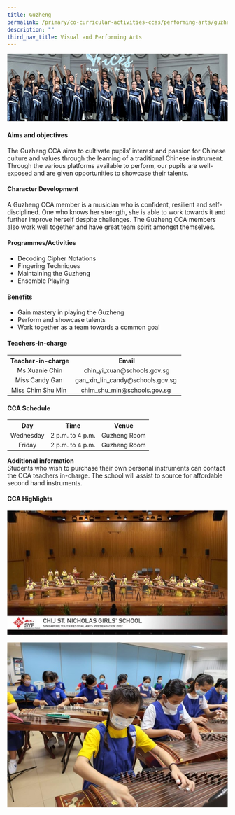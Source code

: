 ```yaml
---
title: Guzheng
permalink: /primary/co-curricular-activities-ccas/performing-arts/guzheng/
description: ""
third_nav_title: Visual and Performing Arts
---
```

![](/images/01%20Banner%20Photos/cca.jpg)

<h4><strong>Aims and objectives</strong></h4>
<p>The Guzheng CCA aims to cultivate pupils’ interest and passion for Chinese culture and values through the learning of a traditional Chinese instrument. Through the various platforms available to perform, our pupils are well-exposed and are given opportunities to showcase their talents.</p>
<h4><strong>Character Development</strong></h4>
<p>A Guzheng CCA member is a musician who is confident, resilient and self-disciplined. One who knows her strength, she is able to work towards it and further improve herself despite challenges. The Guzheng CCA members also work well together and have great team spirit amongst themselves.</p>
<h4><strong>Programmes/Activities</strong></h4>
<ul>
<li>Decoding Cipher Notations&nbsp;</li>
<li>Fingering Techniques&nbsp;</li>
<li>Maintaining the Guzheng&nbsp;</li>
<li>Ensemble Playing&nbsp;</li>
</ul>
<h4><strong>Benefits</strong></h4>
<ul>
<li>Gain mastery in playing the Guzheng&nbsp;</li>
<li>Perform and showcase talents&nbsp;</li>
<li>Work together as a team towards a common goal&nbsp;</li>
</ul>
<h4><strong>Teachers-in-charge</strong></h4>
<table>
<tbody>
<tr>
<th style="text-align: center;">Teacher-in-charge</th>
<th style="text-align: center;">Email</th>
</tr>
<tr>
<td style="text-align: center;">Ms Xuanie Chin</td>
<td style="text-align: center;">chin_yi_xuan@schools.gov.sg</td>
</tr>
<tr>
<td style="text-align: center;">Miss Candy Gan&nbsp;</td>
<td style="text-align: center;">gan_xin_lin_candy@schools.gov.sg&nbsp;</td>
</tr>
<tr>
<td style="text-align: center;">Miss Chim Shu Min&nbsp;</td>
<td style="text-align: center;">chim_shu_min@schools.gov.sg&nbsp;</td>
</tr>
</tbody>
</table>
<h4><strong>CCA Schedule</strong></h4>
<table>
<tbody>
<tr>
<th style="text-align: center;">Day</th>
<th style="text-align: center;">Time</th>
<th style="text-align: center;">Venue</th>
</tr>
<tr>
<td style="text-align: center;">Wednesday</td>
<td style="text-align: center;">2 p.m. to 4 p.m.</td>
<td style="text-align: center;">Guzheng Room</td>
</tr>
<tr>
<td style="text-align: center;">Friday</td>
<td style="text-align: center;">2 p.m. to 4 p.m.</td>
<td style="text-align: center;">Guzheng Room</td>
</tr>
</tbody>
</table>
<p><strong>Additional information<br></strong>Students who wish to purchase their own personal instruments can contact the CCA teachers in-charge. The school will assist to source for affordable second hand instruments.</p>
<h4><strong>CCA Highlights</strong></h4>

![](/images/04%20CCAs/Guzheng01.jpg)

![](/images/04%20CCAs/Guzheng02.jpg)
